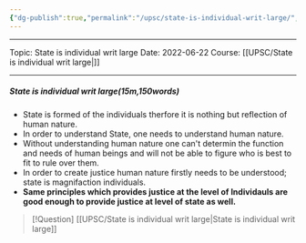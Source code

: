 ```yaml
---
{"dg-publish":true,"permalink":"/upsc/state-is-individual-writ-large/","dgHomeLink":true,"dgPassFrontmatter":false}
---
```


----
Topic: State is individual writ large
Date: 2022-06-22
Course: [[UPSC/State is individual writ large|]] 

----

##### State is individual writ large(15m,150words)
- State is formed of the individuals therfore it is nothing but reflection of human nature. 
- In order to understand State, one needs to understand human nature. 
- Without understanding human nature one can't determin the function and needs of human beings and will not be able to figure who is best to fit to rule over them. 
- In order to create justice human nature firstly needs to be understood; state is magnifaction individuals.
- **Same principles which provides justice  at the level of Individauls are good enough to provide justice at level of state as well.** 

>[!Question] [[UPSC/State is individual writ large|State is individual writ large]]



